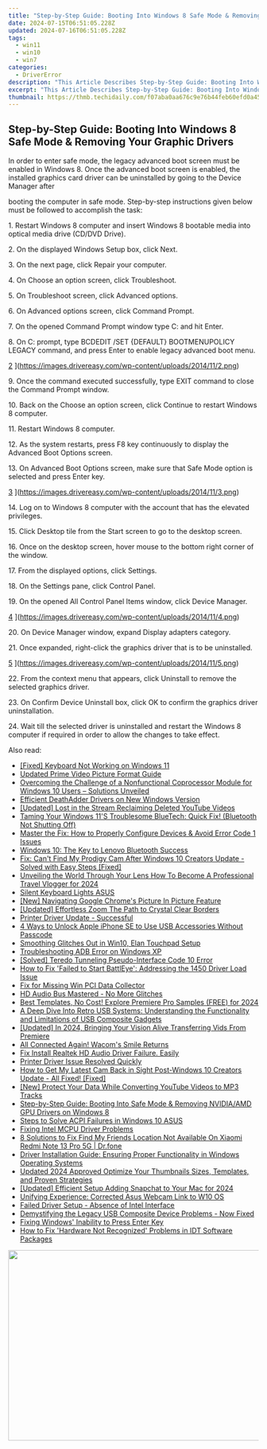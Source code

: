 ```yaml
---
title: "Step-by-Step Guide: Booting Into Windows 8 Safe Mode & Removing Your Graphic Drivers"
date: 2024-07-15T06:51:05.228Z
updated: 2024-07-16T06:51:05.228Z
tags:
  - win11
  - win10
  - win7
categories:
  - DriverError
description: "This Article Describes Step-by-Step Guide: Booting Into Windows 8 Safe Mode & Removing Your Graphic Drivers"
excerpt: "This Article Describes Step-by-Step Guide: Booting Into Windows 8 Safe Mode & Removing Your Graphic Drivers"
thumbnail: https://thmb.techidaily.com/f07aba0aa676c9e76b44feb60efd0a45624266536fcc9c86e32c630adb095a41.jpg
---
```


## Step-by-Step Guide: Booting Into Windows 8 Safe Mode & Removing Your Graphic Drivers

 In order to enter safe mode, the legacy advanced boot screen must be enabled in Windows 8\. Once the advanced boot screen is enabled, the installed graphics card driver can be uninstalled by going to the Device Manager after

 booting the computer in safe mode. Step-by-step instructions given below must be followed to accomplish the task:

  1\. Restart Windows 8 computer and insert Windows 8 bootable media into optical media drive (CD/DVD Drive).

  2\. On the displayed Windows Setup box, click Next.

  3\. On the next page, click Repair your computer.

  4\. On Choose an option screen, click Troubleshoot.

  5\. On Troubleshoot screen, click Advanced options.

  6\. On Advanced options screen, click Command Prompt.

  7\. On the opened Command Prompt window type C: and hit Enter.

  8\. On C: prompt, type BCDEDIT /SET {DEFAULT} BOOTMENUPOLICY LEGACY command, and press Enter to enable legacy advanced boot menu.

 [2](https://images.drivereasy.com/wp-content/uploads/2014/11/2.png) ](https://images.drivereasy.com/wp-content/uploads/2014/11/2.png)

 9\. Once the command executed successfully, type EXIT command to close the Command Prompt window.

  10\. Back on the Choose an option screen, click Continue to restart Windows 8 computer.

 11\. Restart Windows 8 computer.

  12\. As the system restarts, press F8 key continuously to display the Advanced Boot Options screen.

  13\. On Advanced Boot Options screen, make sure that Safe Mode option is selected and press Enter key.

 [3](https://images.drivereasy.com/wp-content/uploads/2014/11/3.png) ](https://images.drivereasy.com/wp-content/uploads/2014/11/3.png)

  14\. Log on to Windows 8 computer with the account that has the elevated privileges.

  15\. Click Desktop tile from the Start screen to go to the desktop screen.

  16\. Once on the desktop screen, hover mouse to the bottom right corner of the window.

  17\. From the displayed options, click Settings.

 18\. On the Settings pane, click Control Panel.

  19\. On the opened All Control Panel Items window, click Device Manager.

[4](https://images.drivereasy.com/wp-content/uploads/2014/11/4.png) ](https://images.drivereasy.com/wp-content/uploads/2014/11/4.png)

 20\. On Device Manager window, expand Display adapters category.

  21\. Once expanded, right-click the graphics driver that is to be uninstalled.

[5](https://images.drivereasy.com/wp-content/uploads/2014/11/5.png) ](https://images.drivereasy.com/wp-content/uploads/2014/11/5.png)

 22\. From the context menu that appears, click Uninstall to remove the selected graphics driver.

  23\. On Confirm Device Uninstall box, click OK to confirm the graphics driver uninstallation.

  24\. Wait till the selected driver is uninstalled and restart the Windows 8 computer if required in order to allow the changes to take effect.

<ins class="adsbygoogle"
     style="display:block"
     data-ad-format="autorelaxed"
     data-ad-client="ca-pub-7571918770474297"
     data-ad-slot="1223367746"></ins>



<ins class="adsbygoogle"
     style="display:block"
     data-ad-client="ca-pub-7571918770474297"
     data-ad-slot="8358498916"
     data-ad-format="auto"
     data-full-width-responsive="true"></ins>

<span class="atpl-alsoreadstyle">Also read:</span>
<div><ul>
<li><a href="https://driver-error.techidaily.com/fixed-keyboard-not-working-on-windows-11/"><u>[Fixed] Keyboard Not Working on Windows 11</u></a></li>
<li><a href="https://ai-video-apps.techidaily.com/updated-prime-video-picture-format-guide/"><u>Updated Prime Video Picture Format Guide</u></a></li>
<li><a href="https://driver-error.techidaily.com/overcoming-the-challenge-of-a-nonfunctional-coprocessor-module-for-windows-10-users-solutions-unveiled/"><u>Overcoming the Challenge of a Nonfunctional Coprocessor Module for Windows 10 Users – Solutions Unveiled</u></a></li>
<li><a href="https://driver-error.techidaily.com/efficient-deathadder-drivers-on-new-windows-version/"><u>Efficient DeathAdder Drivers on New Windows Version</u></a></li>
<li><a href="https://facebook-video-share.techidaily.com/updated-lost-in-the-stream-reclaiming-deleted-youtube-videos/"><u>[Updated] Lost in the Stream  Reclaiming Deleted YouTube Videos</u></a></li>
<li><a href="https://driver-error.techidaily.com/taming-your-windows-11s-troublesome-bluetech-quick-fix-bluetooth-not-shutting-off/"><u>Taming Your Windows 11'S Troublesome BlueTech: Quick Fix! (Bluetooth Not Shutting Off)</u></a></li>
<li><a href="https://driver-error.techidaily.com/master-the-fix-how-to-properly-configure-devices-and-avoid-error-code-1-issues/"><u>Master the Fix: How to Properly Configure Devices & Avoid Error Code 1 Issues</u></a></li>
<li><a href="https://driver-error.techidaily.com/windows-10-the-key-to-lenovo-bluetooth-success/"><u>Windows 10: The Key to Lenovo Bluetooth Success</u></a></li>
<li><a href="https://driver-error.techidaily.com/fix-cant-find-my-prodigy-cam-after-windows-10-creators-update-solved-with-easy-steps-fixed/"><u>Fix: Can't Find My Prodigy Cam After Windows 10 Creators Update - Solved with Easy Steps [Fixed]</u></a></li>
<li><a href="https://facebook-video-share.techidaily.com/unveiling-the-world-through-your-lens-how-to-become-a-professional-travel-vlogger-for-2024/"><u>Unveiling the World Through Your Lens  How To Become A Professional Travel Vlogger for 2024</u></a></li>
<li><a href="https://driver-error.techidaily.com/silent-keyboard-lights-asus/"><u>Silent Keyboard Lights ASUS</u></a></li>
<li><a href="https://fox-info.techidaily.com/new-navigating-google-chromes-picture-in-picture-feature/"><u>[New] Navigating Google Chrome's Picture In Picture Feature</u></a></li>
<li><a href="https://visual-screen-recording.techidaily.com/updated-effortless-zoom-the-path-to-crystal-clear-borders/"><u>[Updated] Effortless Zoom  The Path to Crystal Clear Borders</u></a></li>
<li><a href="https://driver-error.techidaily.com/printer-driver-update-successful/"><u>Printer Driver Update - Successful</u></a></li>
<li><a href="https://ios-unlock.techidaily.com/4-ways-to-unlock-apple-iphone-se-to-use-usb-accessories-without-passcode-by-drfone-ios/"><u>4 Ways to Unlock Apple iPhone SE to Use USB Accessories Without Passcode</u></a></li>
<li><a href="https://driver-error.techidaily.com/smoothing-glitches-out-in-win10-elan-touchpad-setup/"><u>Smoothing Glitches Out in Win10, Elan Touchpad Setup</u></a></li>
<li><a href="https://driver-error.techidaily.com/troubleshooting-adb-error-on-windows-xp/"><u>Troubleshooting ADB Error on Windows XP</u></a></li>
<li><a href="https://driver-error.techidaily.com/solved-teredo-tunneling-pseudo-interface-code-10-error/"><u>[Solved] Teredo Tunneling Pseudo-Interface Code 10 Error</u></a></li>
<li><a href="https://driver-error.techidaily.com/how-to-fix-failed-to-start-battleye-addressing-the-1450-driver-load-issue/"><u>How to Fix 'Failed to Start BattlEye': Addressing the 1450 Driver Load Issue</u></a></li>
<li><a href="https://driver-error.techidaily.com/fix-for-missing-win-pci-data-collector/"><u>Fix for Missing Win PCI Data Collector</u></a></li>
<li><a href="https://driver-error.techidaily.com/hd-audio-bus-mastered-no-more-glitches/"><u>HD Audio Bus Mastered - No More Glitches</u></a></li>
<li><a href="https://extra-resources.techidaily.com/best-templates-no-cost-explore-premiere-pro-samples-free-for-2024/"><u>Best Templates, No Cost! Explore Premiere Pro Samples (FREE) for 2024</u></a></li>
<li><a href="https://driver-error.techidaily.com/a-deep-dive-into-retro-usb-systems-understanding-the-functionality-and-limitations-of-usb-composite-gadgets/"><u>A Deep Dive Into Retro USB Systems: Understanding the Functionality and Limitations of USB Composite Gadgets</u></a></li>
<li><a href="https://facebook-video-footage.techidaily.com/updated-in-2024-bringing-your-vision-alive-transferring-vids-from-premiere/"><u>[Updated] In 2024, Bringing Your Vision Alive  Transferring Vids From Premiere</u></a></li>
<li><a href="https://driver-error.techidaily.com/all-connected-again-wacoms-smile-returns/"><u>All Connected Again! Wacom's Smile Returns</u></a></li>
<li><a href="https://driver-error.techidaily.com/fix-install-realtek-hd-audio-driver-failure-easily/"><u>Fix Install Realtek HD Audio Driver Failure. Easily</u></a></li>
<li><a href="https://driver-error.techidaily.com/printer-driver-issue-resolved-quickly/"><u>Printer Driver Issue Resolved Quickly</u></a></li>
<li><a href="https://driver-error.techidaily.com/1721100040439-how-to-get-my-latest-cam-back-in-sight-post-windows-10-creators-update-all-fixed-fixed/"><u>How to Get My Latest Cam Back in Sight Post-Windows 10 Creators Update - All Fixed! [Fixed]</u></a></li>
<li><a href="https://youtube-lab.techidaily.com/rotect-your-data-while-converting-youtube-videos-to-mp3-tracks/"><u>[New] Protect Your Data While Converting YouTube Videos to MP3 Tracks</u></a></li>
<li><a href="https://driver-error.techidaily.com/step-by-step-guide-booting-into-safe-mode-and-removing-nvidiaamd-gpu-drivers-on-windows-8/"><u>Step-by-Step Guide: Booting Into Safe Mode & Removing NVIDIA/AMD GPU Drivers on Windows 8</u></a></li>
<li><a href="https://driver-error.techidaily.com/steps-to-solve-acpi-failures-in-windows-10-asus/"><u>Steps to Solve ACPI Failures in Windows 10 ASUS</u></a></li>
<li><a href="https://driver-error.techidaily.com/fixing-intel-mcpu-driver-problems/"><u>Fixing Intel MCPU Driver Problems</u></a></li>
<li><a href="https://location-fake.techidaily.com/8-solutions-to-fix-find-my-friends-location-not-available-on-xiaomi-redmi-note-13-pro-5g-drfone-by-drfone-virtual-android/"><u>8 Solutions to Fix Find My Friends Location Not Available On Xiaomi Redmi Note 13 Pro 5G | Dr.fone</u></a></li>
<li><a href="https://driver-error.techidaily.com/driver-installation-guide-ensuring-proper-functionality-in-windows-operating-systems/"><u>Driver Installation Guide: Ensuring Proper Functionality in Windows Operating Systems</u></a></li>
<li><a href="https://ai-video-apps.techidaily.com/updated-2024-approved-optimize-your-thumbnails-sizes-templates-and-proven-strategies/"><u>Updated 2024 Approved Optimize Your Thumbnails Sizes, Templates, and Proven Strategies</u></a></li>
<li><a href="https://snapchat-videos.techidaily.com/updated-efficient-setup-adding-snapchat-to-your-mac-for-2024/"><u>[Updated] Efficient Setup  Adding Snapchat to Your Mac for 2024</u></a></li>
<li><a href="https://driver-error.techidaily.com/unifying-experience-corrected-asus-webcam-link-to-w10-os/"><u>Unifying Experience: Corrected Asus Webcam Link to W10 OS</u></a></li>
<li><a href="https://driver-error.techidaily.com/failed-driver-setup-absence-of-intel-interface/"><u>Failed Driver Setup - Absence of Intel Interface</u></a></li>
<li><a href="https://driver-error.techidaily.com/1721104231373-demystifying-the-legacy-usb-composite-device-problems-now-fixed/"><u>Demystifying the Legacy USB Composite Device Problems - Now Fixed</u></a></li>
<li><a href="https://driver-error.techidaily.com/fixing-windows-inability-to-press-enter-key/"><u>Fixing Windows' Inability to Press Enter Key</u></a></li>
<li><a href="https://driver-error.techidaily.com/how-to-fix-hardware-not-recognized-problems-in-idt-software-packages/"><u>How to Fix 'Hardware Not Recognized' Problems in IDT Software Packages</u></a></li>
</ul></div>

<!-- affiliate ads begin -->
<a href="https://ship7com.pxf.io/c/5597632/1509856/17634" target="_top" id="1509856"><img src="//a.impactradius-go.com/display-ad/17634-1509856" border="0" alt="" width="730" height="383"/></a>
<!-- affiliate ads end -->
